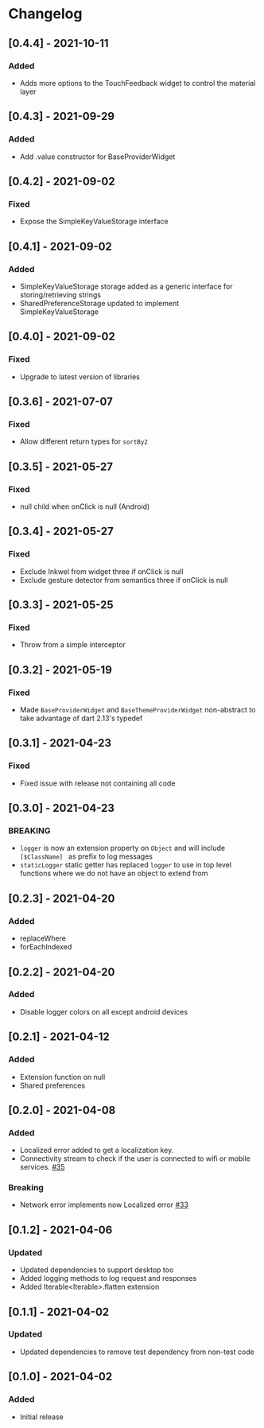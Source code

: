 # Changelog
## [0.4.4] - 2021-10-11
### Added
- Adds more options to the TouchFeedback widget to control the material layer

## [0.4.3] - 2021-09-29
### Added
- Add .value constructor for BaseProviderWidget

## [0.4.2] - 2021-09-02
### Fixed
- Expose the SimpleKeyValueStorage interface

## [0.4.1] - 2021-09-02
### Added
- SimpleKeyValueStorage storage added as a generic interface for storing/retrieving strings
- SharedPreferenceStorage updated to implement SimpleKeyValueStorage

## [0.4.0] - 2021-09-02
### Fixed
- Upgrade to latest version of libraries

## [0.3.6] - 2021-07-07
### Fixed
- Allow different return types for `sortBy2`

## [0.3.5] - 2021-05-27
### Fixed
- null child when onClick is null (Android)

## [0.3.4] - 2021-05-27
### Fixed
- Exclude Inkwel from widget three if onClick is null
- Exclude gesture detector from semantics three if onClick is null

## [0.3.3] - 2021-05-25
### Fixed
- Throw from a simple interceptor

## [0.3.2] - 2021-05-19
### Fixed
- Made `BaseProviderWidget` and `BaseThemeProviderWidget` non-abstract to take advantage of dart 2.13's typedef

## [0.3.1] - 2021-04-23
### Fixed
- Fixed issue with release not containing all code

## [0.3.0] - 2021-04-23
### BREAKING
- `logger` is now an extension property on `Object` and will include `[$ClassName] ` as prefix to log messages
- `staticLogger` static getter has replaced `logger` to use in top level functions where we do not have an object to extend from

## [0.2.3] - 2021-04-20
### Added
- replaceWhere
- forEachIndexed

## [0.2.2] - 2021-04-20
### Added
- Disable logger colors on all except android devices

## [0.2.1] - 2021-04-12
### Added
- Extension function on null
- Shared preferences

## [0.2.0] - 2021-04-08
### Added
- Localized error added to get a localization key.
- Connectivity stream to check if the user is connected to wifi or mobile services.  [#35](https://github.com/icapps/flutter-icapps-architecture/issues/35)
### Breaking
- Network error implements now Localized error [#33](https://github.com/icapps/flutter-icapps-architecture/issues/33)

## [0.1.2] - 2021-04-06
### Updated
- Updated dependencies to support desktop too
- Added logging methods to log request and responses
- Added Iterable<Iterable<T>>.flatten extension

## [0.1.1] - 2021-04-02
### Updated
- Updated dependencies to remove test dependency from non-test code

## [0.1.0] - 2021-04-02
### Added
- Initial release
